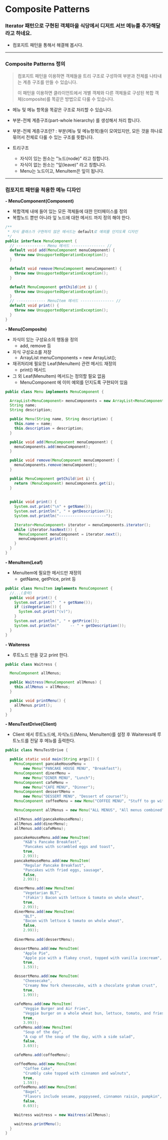 # Composite Patterns

### Iterator 패턴으로 구현된 객체마을 식당에서 디저트 서브 메뉴를 추가해달라고 하네요.

- 컴포지트 패턴을 통해서 해결해 봅시다.

***
### Composite Patterns 정의

> 컴포지트 패턴을 이용하면 객체들을 트리 구조로 구성하여 부분과 전체를 나타내는 계층 구조를 만들 수 있습니다.
> 
> 이 패턴을 이용하면 클라이언트에서 개별 객체와 다른 객체들로 구성된 복합 객체(composite)를 똑같은 방법으로 다룰 수 있습니다.

- 메뉴 및 메뉴 항목을 똑같은 구조로 처리할 수 있습니다.
- 부분-전체 계층구조(part-whole hierarchy) 를 생성해서 처리 합니다.
- 부분-전체 계층구조란?
  : 부분(메뉴 및 메뉴항목)들이 모여있지만, 모든 것을 하나로 묶어서 전체로 다룰 수 있는 구조를 뜻합니다.

- 트리구조
  - 자식이 있는 원소는 "노드(node)" 라고 칭합니다.
  - 자식이 없는 원소는 "잎(leave)" 라고 칭합니다.
  - Menu는 노드이고, MenuItem은 잎이 됩니다.

***
### 컴포지트 패턴을 적용한 메뉴 디자인

**- MenuComponent(Component)**
- 복합객체 내에 들어 있는 모든 객체들에 대한 인터페이스를 정의
- 복합노드 뿐만 아니라 잎 노드에 대한 메서드 까지 정의 해야 한다.

```java
/**
 * 자식 클래스가 구현하지 않은 메서드는 default로 예외를 던지도록 디자인
 */
public interface MenuComponent {
  // ------------- Menu 메서드 --------------- //
  default void add(MenuComponent menuComponent) {
    throw new UnsupportedOperationException();
  }

  default void remove(MenuComponent menuComponent) {
    throw new UnsupportedOperationException();
  }

  default MenuComponent getChild(int i) {
    throw new UnsupportedOperationException();
  }
  // ------------- MenuItem 메서드 --------------- //
  default void print() {
    throw new UnsupportedOperationException();
  }
}

```

**- Menu(Composite)**
- 자식이 있는 구성요소의 행동을 정의
  - add, remove 등
- 자식 구성요소를 저장
  - ArrayList<MenuComponent> menuComponents = new ArrayList<MenuComponent>();
- 재귀처리에 필요한 Leaf(MenuItem) 관련 메서드 재정의
  - print() 메서드
- 그 외 Leaf(MenuItem) 메서드는 정의할 필요 없음
  - MenuComponent 에 이미 예외를 던지도록 구현되어 있음

```java
public class Menu implements MenuComponent {

  ArrayList<MenuComponent> menuComponents = new ArrayList<MenuComponent>();
  String name;
  String description;

  public Menu(String name, String description) {
    this.name = name;
    this.description = description;
  }

  public void add(MenuComponent menuComponent) {
    menuComponents.add(menuComponent);
  }

  public void remove(MenuComponent menuComponent) {
    menuComponents.remove(menuComponent);
  }

  public MenuComponent getChild(int i) {
    return (MenuComponent) menuComponents.get(i);
  }
  
  
  public void print() {
    System.out.print("\n" + getName());
    System.out.println(", " + getDescription());
    System.out.println("---------------------");

    Iterator<MenuComponent> iterator = menuComponents.iterator();
    while (iterator.hasNext()) {
      MenuComponent menuComponent = iterator.next();
      menuComponent.print();
    }
  }
}

```


**- MenuItem(Leaf)**
- MenuItem에 필요한 메서드만 재정의
  - getName, getPrice, print 등

```java
public class MenuItem implements MenuComponent {
  //...(중략)
  public void print() {
    System.out.print("  " + getName());
    if (isVegetarian()) {
      System.out.print("(v)");
    }
    System.out.println(", " + getPrice());
    System.out.println("     -- " + getDescription());
  }
}

```

**- Waiteress**
- 루트노드 만을 갖고 print 한다.
```java
public class Waitress {

  MenuComponent allMenus;

  public Waitress(MenuComponent allMenus) {
    this.allMenus = allMenus;
  }

  public void printMenu() {
    allMenus.print();
  }
}

```

**- MenuTestDrive(Client)**
- Client 에서 루트노드에, 자식노드(Menu, MenuItem)를 설정 후 Waiteress에 루트노드를 전달 후 메뉴를 출력한다.

```java
public class MenuTestDrive {

  public static void main(String args[]) {
    MenuComponent pancakeHouseMenu =
        new Menu("PANCAKE HOUSE MENU", "Breakfast");
    MenuComponent dinerMenu =
        new Menu("DINER MENU", "Lunch");
    MenuComponent cafeMenu =
        new Menu("CAFE MENU", "Dinner");
    MenuComponent dessertMenu =
        new Menu("DESSERT MENU", "Dessert of course!");
    MenuComponent coffeeMenu = new Menu("COFFEE MENU", "Stuff to go with your afternoon coffee");

    MenuComponent allMenus = new Menu("ALL MENUS", "All menus combined");

    allMenus.add(pancakeHouseMenu);
    allMenus.add(dinerMenu);
    allMenus.add(cafeMenu);

    pancakeHouseMenu.add(new MenuItem(
        "K&B's Pancake Breakfast",
        "Pancakes with scrambled eggs and toast",
        true,
        2.99));
    pancakeHouseMenu.add(new MenuItem(
        "Regular Pancake Breakfast",
        "Pancakes with fried eggs, sausage",
        false,
        2.99));

    dinerMenu.add(new MenuItem(
        "Vegetarian BLT",
        "(Fakin') Bacon with lettuce & tomato on whole wheat",
        true,
        2.99));
    dinerMenu.add(new MenuItem(
        "BLT",
        "Bacon with lettuce & tomato on whole wheat",
        false,
        2.99));
    
    dinerMenu.add(dessertMenu);

    dessertMenu.add(new MenuItem(
        "Apple Pie",
        "Apple pie with a flakey crust, topped with vanilla icecream",
        true,
        1.59));

    dessertMenu.add(new MenuItem(
        "Cheesecake",
        "Creamy New York cheesecake, with a chocolate graham crust",
        true,
        1.99));
    
    cafeMenu.add(new MenuItem(
        "Veggie Burger and Air Fries",
        "Veggie burger on a whole wheat bun, lettuce, tomato, and fries",
        true,
        3.99));
    cafeMenu.add(new MenuItem(
        "Soup of the day",
        "A cup of the soup of the day, with a side salad",
        false,
        3.69));

    cafeMenu.add(coffeeMenu);

    coffeeMenu.add(new MenuItem(
        "Coffee Cake",
        "Crumbly cake topped with cinnamon and walnuts",
        true,
        1.59));
    coffeeMenu.add(new MenuItem(
        "Bagel",
        "Flavors include sesame, poppyseed, cinnamon raisin, pumpkin",
        false,
        0.69));

    Waitress waitress = new Waitress(allMenus);

    waitress.printMenu();
  }
}

```
